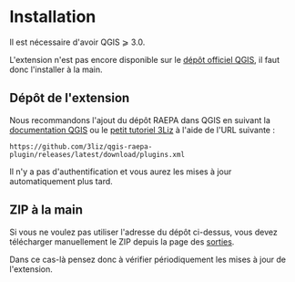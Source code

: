 # Installation

Il est nécessaire d'avoir QGIS ⩾ 3.0.

L'extension n'est pas encore disponible sur le [dépôt officiel QGIS](https://plugins.qgis.org/), il faut donc
l'installer à la main.

## Dépôt de l'extension

Nous recommandons l'ajout du dépôt RAEPA dans QGIS en suivant la
[documentation QGIS](https://docs.qgis.org/3.16/fr/docs/user_manual/plugins/plugins.html#the-settings-tab) ou
le [petit tutoriel 3Liz](https://3liz.github.io/add_qgis_repository.html) à l'aide de l'URL suivante :

```
https://github.com/3liz/qgis-raepa-plugin/releases/latest/download/plugins.xml
```

Il n'y a pas d'authentification et vous aurez les mises à jour automatiquement plus tard.

## ZIP à la main

Si vous ne voulez pas utiliser l'adresse du dépôt ci-dessus, vous devez télécharger manuellement le ZIP depuis
la page des [sorties](https://github.com/3liz/qgis-raepa-plugin/releases).

Dans ce cas-là pensez donc à vérifier périodiquement les mises à jour de l'extension.
